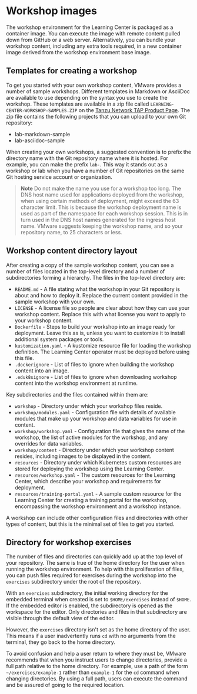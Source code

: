 # Workshop images

The workshop environment for the Learning Center is packaged as a container image. You can execute the image with remote content pulled down from GitHub or a web server. Alternatively, you can bundle your workshop content, including any extra tools required, in a new container image derived from the workshop environment base image.

##  Templates for creating a workshop

To get you started with your own workshop content, VMware provides a number of sample workshops.
Different templates in Markdown or AsciiDoc are available to use depending on the syntax you use to create the workshop.
These templates are available in a zip file called `LEARNING-CENTER-WORKSHOP-SAMPLES.ZIP` on the [Tanzu Network TAP Product Page](https://network.tanzu.vmware.com/products/tanzu-application-platform).
The zip file contains the following projects that you can upload to your own Git repository:

- lab-markdown-sample
- lab-asciidoc-sample

When creating your own workshops, a suggested convention is to prefix the directory name with the Git repository name where it is hosted. For example, you can make the prefix `lab-`.
This way it stands out as a workshop or lab when you have a number of Git repositories on the same Git hosting service account or organization.

>**Note** Do not make the name you use for a workshop too long. The DNS host name used for applications deployed from the workshop, when using certain methods of deployment, might exceed the 63 character limit. This is because the workshop deployment name is used as part of the namespace for each workshop session. This is in turn used in the DNS host names generated for the ingress host name. VMware suggests keeping the workshop name, and so your repository name, to 25 characters or less.

##  Workshop content directory layout

After creating a copy of the sample workshop content, you can see a number of files located in the top-level directory and a number of subdirectories forming a hierarchy. The files in the top-level directory are:

* `README.md` - A file stating what the workshop in your Git repository is about and how to deploy it. Replace the current content provided in the sample workshop with your own.
* `LICENSE` - A license file so people are clear about how they can use your workshop content. Replace this with what license you want to apply to your workshop content.
* `Dockerfile` - Steps to build your workshop into an image ready for deployment. Leave this as is, unless you want to customize it to install additional system packages or tools.
* `kustomization.yaml` - A kustomize resource file for loading the workshop definition. The Learning Center operator must be deployed before using this file.
* `.dockerignore` - List of files to ignore when building the workshop content into an image.
* `.eduk8signore` - List of files to ignore when downloading workshop content into the workshop environment at runtime.

Key subdirectories and the files contained within them are:

* `workshop` - Directory under which your workshop files reside.
* `workshop/modules.yaml` - Configuration file with details of available modules that make up your workshop and data variables for use in content.
* `workshop/workshop.yaml` - Configuration file that gives the name of the workshop, the list of active modules for the workshop, and any overrides for data variables.
* `workshop/content` - Directory under which your workshop content resides, including images to be displayed in the content.
* `resources` - Directory under which Kubernetes custom resources are stored for deploying the workshop using the Learning Center.
* `resources/workshop.yaml` - The custom resources for the Learning Center, which describe your workshop and requirements for deployment.
* `resources/training-portal.yaml` - A sample custom resource for the Learning Center for creating a training portal for the workshop, encompassing the workshop environment and a workshop instance.

A workshop can include other configuration files and directories with other types of content, but this is the minimal set of files to get you started.

##  Directory for workshop exercises

The number of files and directories can quickly add up at the top level of your repository. The same is true of the home directory for the user when running the workshop environment. To help with this proliferation of files, you can push files required for exercises during the workshop into the `exercises` subdirectory under the root of the repository.

With an `exercises` subdirectory, the initial working directory for the embedded terminal when created is set to `$HOME/exercises` instead of `$HOME`. If the embedded editor is enabled, the subdirectory is opened as the workspace for the editor. Only directories and files in that subdirectory are visible through the default view of the editor.

However, the `exercises` directory isn't set as the home directory of the user. This means if a user inadvertently runs `cd` with no arguments from the terminal, they go back to the home directory.

To avoid confusion and help a user return to where they must be, VMware recommends that when you instruct users to change directories, provide a full path relative to the home directory. For example, use a path of the form `~/exercises/example-1` rather than `example-1` for the `cd` command when changing directories. By using a full path, users can execute the command and be assured of going to the required location.
